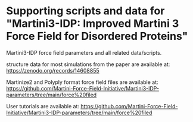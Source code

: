 # Supporting scripts and data for "Martini3-IDP: Improved Martini 3 Force Field for Disordered Proteins"
Martini3-IDP force field parameters and all related data/scripts.


structure data for most simulations from the paper are available at: https://zenodo.org/records/14608855


Martinize2 and Polyply format force field files are available at: https://github.com/Martini-Force-Field-Initiative/Martini3-IDP-parameters/tree/main/force%20filed

User tutorials are available at: https://github.com/Martini-Force-Field-Initiative/Martini3-IDP-parameters/tree/main/force%20filed
